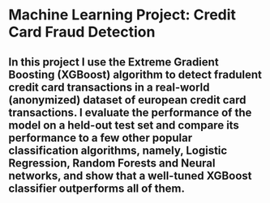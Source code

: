 # **Machine Learning Project: Credit Card Fraud Detection**
## In this project I use the Extreme Gradient Boosting (XGBoost) algorithm to detect fradulent credit card transactions in a real-world (anonymized) dataset of european credit card transactions. I evaluate the performance of the model on a held-out test set and compare its performance to a few other popular classification algorithms, namely, Logistic Regression, Random Forests and Neural networks, and show that a well-tuned XGBoost classifier outperforms all of them.
